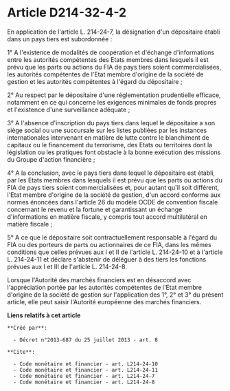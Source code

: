 # Article D214-32-4-2

En application de l'article L. 214-24-7, la désignation d'un dépositaire établi dans un pays tiers est subordonnée : 

1° A l'existence de modalités de coopération et d'échange d'informations entre les autorités compétentes des Etats membres
dans lesquels il est prévu que les parts ou actions du FIA de pays tiers soient commercialisées, les autorités compétentes de
l'Etat membre d'origine de la société de gestion et les autorités compétentes à l'égard du dépositaire ; 

2° Au respect par le dépositaire d'une réglementation prudentielle efficace, notamment en ce qui concerne les exigences
minimales de fonds propres et l'existence d'une surveillance adéquate ; 

3° A l'absence d'inscription du pays tiers dans lequel le dépositaire a son siège social ou une succursale sur les listes
publiées par les instances internationales intervenant en matière de lutte contre le blanchiment de capitaux ou le
financement du terrorisme, des Etats ou territoires dont la législation ou les pratiques font obstacle à la bonne exécution
des missions du Groupe d'action financière ; 

4° A la conclusion, avec le pays tiers dans lequel le dépositaire est établi, par les Etats membres dans lesquels il est
prévu que les parts ou actions du FIA de pays tiers soient commercialisées et, pour autant qu'il soit différent, l'Etat
membre d'origine de la société de gestion, d'un accord conforme aux normes énoncées dans l'article 26 du modèle OCDE de
convention fiscale concernant le revenu et la fortune et garantissant un échange d'informations en matière fiscale, y compris
tout accord multilatéral en matière fiscale ; 

5° A ce que le dépositaire soit contractuellement responsable à l'égard du FIA ou des porteurs de parts ou actionnaires de ce
FIA, dans les mêmes conditions que celles prévues aux I et II de l'article L. 214-24-10 et à l'article L. 214-24-11 et
déclare s'abstenir de déléguer à des tiers les fonctions prévues aux I et III de l'article L. 214-24-8. 

Lorsque l'Autorité des marchés financiers est en désaccord avec l'appréciation portée par les autorités compétentes de l'Etat
membre d'origine de la société de gestion sur l'application des 1°, 2° et 3° du présent article, elle peut saisir l'Autorité
européenne des marchés financiers.

**Liens relatifs à cet article**

	**Créé par**:

	  - Décret n°2013-687 du 25 juillet 2013 - art. 8

	**Cite**:

	  - Code monétaire et financier - art. L214-24-10
	  - Code monétaire et financier - art. L214-24-11
	  - Code monétaire et financier - art. L214-24-7
	  - Code monétaire et financier - art. L214-24-8
